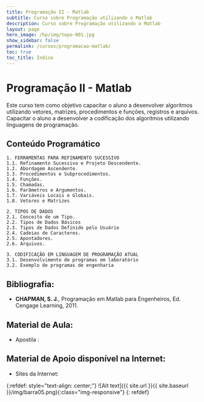 ```yaml
---
title: Programação II - Matlab 
subtitle: Curso sobre Programação utilizando o Matlab 
description: Curso sobre Programação utilizando o Matlab   
layout: page
hero_image: /hp/img/topo-001.jpg
show_sidebar: false
permalink: /cursos/programacao-matlab/
toc: true
toc_title: Índice
---
```


# Programação II - Matlab 

Este curso tem como objetivo capacitar o aluno a desenvolver algoritmos utilizando vetores, matrizes, procedimentos e funções, registros e arquivos. Capacitar o aluno a desenvolver a codificação dos algoritmos utilizando linguagens de programação.

## Conteúdo Programático

    1. FERRAMENTAS PARA REFINAMENTO SUCESSIVO
    1.1. Refinamento Sucessivo e Projeto Descendente.
    1.2. Abordagem Ascendente.
    1.3. Procedimentos e Subprocedimentos.
    1.4. Funções.
    1.5. Chamadas.
    1.6. Parâmetros e Argumentos.
    1.7. Variáveis Locais e Globais.
    1.8. Vetores e Matrizes

    2. TIPOS DE DADOS
    2.1. Conceito de um Tipo.
    2.2. Tipos de Dados Básicos
    2.3. Tipos de Dados Definido pelo Usuário
    2.4. Cadeias de Caracteres.
    2.5. Apontadores.
    2.6. Arquivos.

    3. CODIFICAÇÃO EM LINGUAGEM DE PROGRAMAÇÃO ATUAL
    3.1. Desenvolvimento de programas em laboratório
    3.2. Exemplo de programas de engenharia



## Bibliografia:

+ **CHAPMAN, S. J.**, Programação em Matlab para Engenheiros, Ed. Cengage Learning, 2011.


## Material de Aula:

* Apostila : 


## Material de Apoio disponível na Internet:

* Sites da Internet: 

{:refdef: style="text-align: center;"}
![Alt text]({{ site.url }}{{ site.baseurl }}/img/barra05.png){:class="img-responsive"}
{: refdef}
